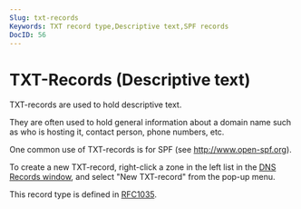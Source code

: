 ```yaml
---
Slug: txt-records
Keywords: TXT record type,Descriptive text,SPF records
DocID: 56
---
```

# TXT-Records (Descriptive text)

TXT-records are used to hold descriptive text.

They are often used to hold general information about a domain name such as who is hosting it, contact person, phone numbers, etc.

One common use of TXT-records is for SPF (see <http://www.open-spf.org>).

To create a new TXT-record, right-click a zone in the left list in the [DNS Records window](wd_records.md), and select "New TXT-record" from the pop-up menu.

This record type is defined in [RFC1035](http://www.rfc-editor.org/rfc/rfc1035.txt).
